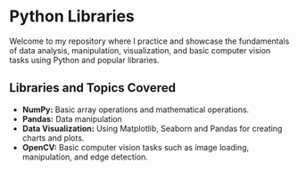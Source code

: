 # Python Libraries

Welcome to my repository where I practice and showcase the fundamentals of data analysis, manipulation, visualization, and basic computer vision tasks using Python and popular libraries.

## Libraries and Topics Covered

- **NumPy:** Basic array operations and mathematical operations.
- **Pandas:** Data manipulation 
- **Data Visualization:** Using Matplotlib, Seaborn and Pandas for creating charts and plots.
- **OpenCV:** Basic computer vision tasks such as image loading, manipulation, and edge detection.


